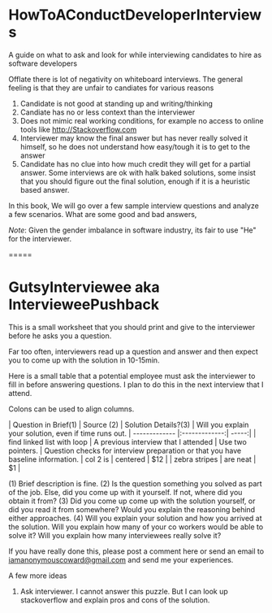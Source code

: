 # HowToAConductDeveloperInterviews
A guide on what to ask and look for while interviewing candidates to hire as software developers

Offlate there is lot of negativity on whiteboard interviews. The general feeling is that they are unfair to candiates for various reasons
1) Candidate is not good at standing up and writing/thinking
2) Candiate has no or less context than the interviewer
3) Does not mimic real working conditions, for example no access to online tools like http://Stackoverflow.com
4) Interviewer may know the final answer but has never really solved it himself, so he does not understand how easy/tough it is to get to the answer
5) Candidate has no clue into how much credit they will get for a partial answer. Some interviews are ok with halk baked solutions, some insist that you should figure out the final solution, enough if it is a heuristic based answer.

In this book, We will go over a few sample interview questions and analyze a few scenarios. What are some good and bad answers, 









*Note*: Given the gender imbalance in software industry, its fair to use "He" for the interviewer.

=====

# GutsyInterviewee aka IntervieweePushback
This is a small worksheet that you should print and give to the interviewer before he asks you a question.

Far too often, interviewers read up a question and answer and then expect you to come up with the solution in 10-15min.

Here is a small table that a potential employee must ask the interviewer to fill in before answering questions.
I plan to do this in the next interview that I attend.


Colons can be used to align columns.

| Question in Brief(1)        |  Source (2)  | Solution Details?(3) | Will you explain your solution, even if time runs out.
| ------------- |:-------------:| -----:|
| find linked list with loop      | A previous interview that I attended | Use two pointers.  | Question checks for interview preparation or that you have baseline information.
| col 2 is      | centered      |   $12 |
| zebra stripes | are neat      |    $1 |


(1) Brief description is fine.
(2) Is the question something you solved as part of the job. Else, did you come up with it yourself. If not, where did you obtain it from?
(3) Did you come up come up with the solution yourself, or did you read it from somewhere? Would you explain the reasoning behind either approaches.
(4) Will you explain your solution and how you arrived at the solution. Will you explain how many of your co workers would be able to solve it? Will you explain how many interviewees really solve it?


If you have really done this, please  post a comment here or send an email to iamanonymouscoward@gmail.com and send me your experiences.


A few more ideas
1) Ask interviewer. I cannot answer this puzzle. But I can look up stackoverflow and explain pros and cons of the solution.



